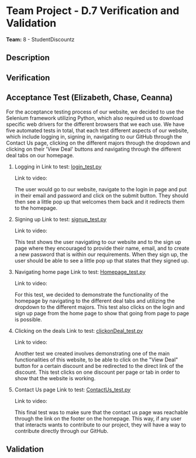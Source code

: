 # Team Project - D.7 Verification and Validation

**Team:** 8 - StudentDiscountz

## Description 

## Verification

## Acceptance Test (Elizabeth, Chase, Ceanna)

For the acceptance testing process of our website, we decided to use the Selenium framework utilizing Python, which also required us to download specific web
drivers for the different browsers that we each use. We have five automated tests in total, that each test different aspects of our website, which include
logging in, signing in, navigating to our GitHub through the Contact Us page, clicking on the different majors through the dropdown and clicking on their 
'View Deal' buttons and navigating through the different deal tabs on our homepage. 

1. Logging in
   Link to test: [login_test.py](./acceptance_tests/login_test.py)
   
   Link to video:
   
   The user would go to our website, navigate to the login in page and put in their email and password and click on the submit button.
   They should then see a little pop up that welcomes them back and it redirects them to the homepage.

2. Signing up
   Link to test: [signup_test.py](./acceptance_tests/signup_test.py)
   
   Link to video:
   
   This test shows the user navigating to our website and to the sign up page where they encouraged to provide their name, email, and to create a new
   password that is within our requirements. When they sign up, the user should be able to see a little pop up that states that they signed up.
   
3. Navigating home page
   Link to test: [Homepage_test.py](./acceptance_tests/Homepage_test.py)
   
   Link to video:

   For this test, we decided to demonstrate the functionality of the homepage by navigating to the different deal tabs and utilizing the dropdown to the
   different majors. This test also clicks on the login and sign up page from the home page to show that going from page to page is possible.

4. Clicking on the deals
   Link to test: [clickonDeal_test.py](./acceptance_tests/clickonDeal_test.py)

   Link to video:

   Another test we created involves demonstrating one of the main functionalities of this website, to be able to click on the "View Deal" button for a
   certain discount and be redirected to the direct link of the discount. This test clicks on one discount per page or tab in order to show that the website
   is working.

5. Contact Us page
   Link to test: [ContactUs_test.py](./acceptance_tests/ContactUs_test.py)

   Link to video:

   This final test was to make sure that the contact us page was reachable through the link on the footer on the homepage. This way, if any user that
   interacts wants to contribute to our project, they will have a way to contribute directly through our GitHub. 
   
## Validation
